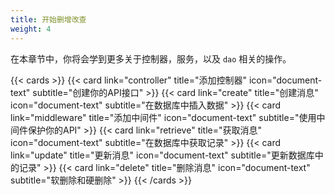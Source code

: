 ```yaml
---
title: 开始删增改查
weight: 4
---
```


在本章节中，你将会学到更多关于控制器，服务，以及 `dao` 相关的操作。

{{< cards >}}
  {{< card link="controller" title="添加控制器" icon="document-text" subtitle="创建你的API接口" >}}
  {{< card link="create" title="创建消息" icon="document-text" subtitle="在数据库中插入数据" >}}
  {{< card link="middleware" title="添加中间件" icon="document-text" subtitle="使用中间件保护你的API" >}}
  {{< card link="retrieve" title="获取消息" icon="document-text" subtitle="在数据库中获取记录" >}}
  {{< card link="update" title="更新消息" icon="document-text" subtitle="更新数据库中的记录" >}}
  {{< card link="delete" title="删除消息" icon="document-text" subtitle="软删除和硬删除" >}}
{{< /cards >}}
